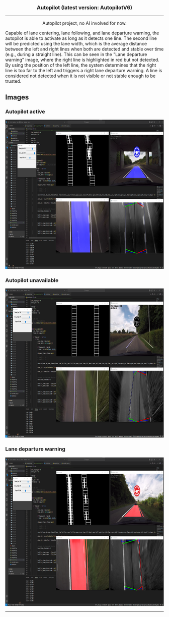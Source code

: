 <h3 align="center">Autopilot (latest version: AutopilotV6)</h3>

---

<p align="center"> Autopilot project, no AI involved for now.
    <br> 
</p>


<p align="left"> Capable of lane centering, lane following, and lane departure warning, the autopilot is able to activate as long as it detects one line. The second line will be predicted using the lane width, which is the average distance between the left and right lines when both are detected and stable over time (e.g., during a straight line). This can be seen in the "Lane departure warning" image, where the right line is highlighted in red but not detected. By using the position of the left line, the system determines that the right line is too far to the left and triggers a right lane departure warning.
A line is considered not detected when it is not visible or not stable enough to be trusted.
    <br> 
</p>

## Images
### Autopilot active

<p align="center"> 
  <a href="" rel="noopener">
 <img width=873px height=473px src="https://github.com/TheAypisamFpv/Autopilot/blob/master/images/autopilotV6%20active%201.png" alt="Autopilot active"></a>
</p>

### Autopilot unavailable
<p align="center"> 
  <a href="" rel="noopener">
 <img width=873px height=473px src="https://github.com/TheAypisamFpv/Autopilot/blob/master/images/autopilotV6%20unavailable.png" alt="Autopilot inactive"></a>
</p>

### Lane departure warning

<p align="center"> 
  <a href="" rel="noopener">
 <img width=872px height=471px src="https://github.com/TheAypisamFpv/Autopilot/blob/master/images/autopilotV6%20lane%20departure.png" alt="lane departure warning"></a>
</p>

---